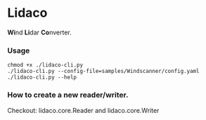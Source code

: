 # Lidaco

**Wi**nd **Li**dar **Co**nverter.

### Usage
```
chmod +x ./lidaco-cli.py
./lidaco-cli.py --config-file=samples/Windscanner/config.yaml
./lidaco-cli.py --help
```



### How to create a new reader/writer.
Checkout: lidaco.core.Reader and lidaco.core.Writer
